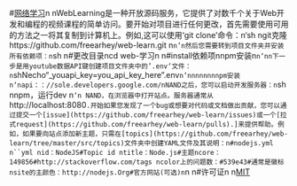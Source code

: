 #[网络学习](https://web-learn.netlify.com/)n nWebLearning是一种开放源码服务，它提供了对数千个关于Web开发和编程的视频课程的简单访问。要开始对项目进行任何更改，首先需要使用可用的方法之一将其复制到计算机上。例如,这可以使用‘git clone’命令：n‘sh ngit克隆https://github.com/freearhey/web-learn.git n`n’n然后您需要转到项目文件夹并安装所有依赖项：n`sh n#更改目录ncd web-学习n n#install依赖项nnpm安装n`n‘nn下一步是用youtube数据API键创建项目文件夹中的’.env‘文件：n`shNecho“_youapi_key=you_api_key_here”.env`n’nnnnnnnnpm安装n‘napi：：//sole.developers.google.com/nNAND之后，您可以启动开发服务器：n`sh nnpm，运行dev n`‘n NAND，在浏览器中打开站点。服务器通常从`http://localhost:8080`.开始如果您发现了一个bug或想要对代码或文档做出贡献，您可以通过提交一个[issue](https://github.com/freearhey/web-learn/issues)或一个[拉式request](https://github.com/freearhey/web-learn/pulls).]来提供帮助。例如，如果要向站点添加新主题，只需在[topics](https://github.com/freearhey/web-learn/tree/master/src/topics)文件夹中创建YAML文件及其说明：n#nodejs.yml n``yml nid：NodeJS#Topic id ntitle：Node.js#主题ncore：149856#http://stackoverflow.com/tags ncolor上的问题数：#539e43#通常是徽标nsite的主颜色：http://nodejs.Org#官方网站(可选)n`n n#许可证n n[MIT](https://github.com/freearhey/web-learn/blob/master/LICENSE)
